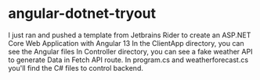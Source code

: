 # angular-dotnet-tryout
I just ran and pushed a template from Jetbrains Rider to create an ASP.NET Core Web Application with Angular 13
In the ClientApp directory, you can see the Angular files
In Controller directory, you can see a fake weather API to generate Data in Fetch API route.
In program.cs and weatherforecast.cs you'll find the C# files to control backend.
